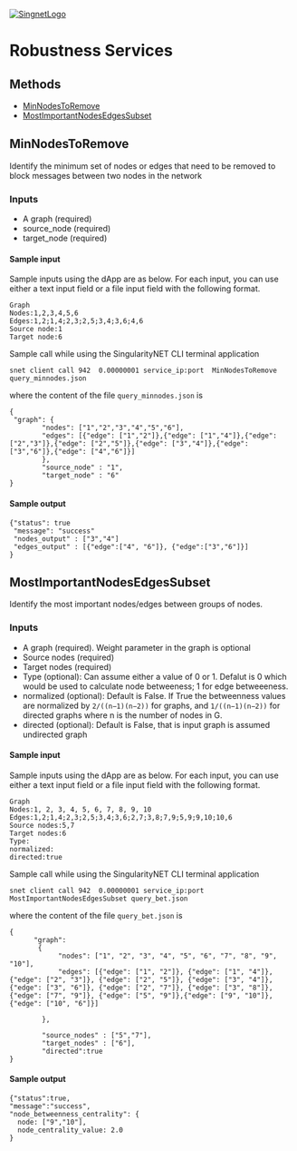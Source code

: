 [![SingnetLogo](../../../docs/assets/singnet-logo.jpg?raw=true 'SingularityNET')](https://singularitynet.io/)

# Robustness Services


## Methods

* [MinNodesToRemove](#minnodestoremove)
* [MostImportantNodesEdgesSubset](#mostimportantnodesedgessubset)

## MinNodesToRemove

Identify the minimum set of nodes or edges that need to be removed to block messages between two nodes in the network

### Inputs

* A graph (required)
* source_node  (required)
* target_node (required)

#### Sample input

Sample inputs using the dApp are as below. For each input, you can use either a text input field or a file input field with the following format.

```
Graph
Nodes:1,2,3,4,5,6
Edges:1,2;1,4;2,3;2,5;3,4;3,6;4,6
Source node:1
Target node:6
```

Sample call while using the SingularityNET CLI terminal application

```
snet client call 942  0.00000001 service_ip:port  MinNodesToRemove  query_minnodes.json
```

where the content of the file `query_minnodes.json` is

```
{
 "graph": {
        "nodes": ["1","2","3","4","5","6"],
        "edges": [{"edge": ["1","2"]},{"edge": ["1","4"]},{"edge": ["2","3"]},{"edge": ["2","5"]},{"edge": ["3","4"]},{"edge": ["3","6"]},{"edge": ["4","6"]}]
        },
        "source_node" : "1",
        "target_node" : "6"
}

```

#### Sample output

```
{"status": true
 "message": "success"
 "nodes_output" : ["3","4"]
 "edges_output" : [{"edge":["4", "6"]}, {"edge":["3","6"]}]
}
```

## MostImportantNodesEdgesSubset

Identify the most important nodes/edges between groups of nodes.

### Inputs

* A graph (required). Weight parameter in the graph is optional
* Source nodes  (required)
* Target nodes (required)
* Type (optional): Can assume either a value of 0 or 1. Defalut is 0 which would be used to calculate node betweeness; 1 for edge betweeeness.
* normalized (optional): Default is False. If True the betweenness values are normalized by `2/((n−1)(n−2))` for graphs, and `1/((n−1)(n−2))` for directed graphs where n is the number of nodes in G.
* directed (optional): Default is False, that is input graph is assumed undirected graph

#### Sample input

Sample inputs using the dApp are as below. For each input, you can use either a text input field or a file input field with the following format.

```
Graph
Nodes:1, 2, 3, 4, 5, 6, 7, 8, 9, 10
Edges:1,2;1,4;2,3;2,5;3,4;3,6;2,7;3,8;7,9;5,9;9,10;10,6
Source nodes:5,7
Target nodes:6
Type:
normalized:
directed:true
```

Sample call while using the SingularityNET CLI terminal application

```
snet client call 942  0.00000001 service_ip:port  MostImportantNodesEdgesSubset query_bet.json
```

where the content of the file `query_bet.json` is

```
{
      "graph":
       {
            "nodes": ["1", "2", "3", "4", "5", "6", "7", "8", "9", "10"],
            "edges": [{"edge": ["1", "2"]}, {"edge": ["1", "4"]}, {"edge": ["2", "3"]}, {"edge": ["2", "5"]}, {"edge": ["3", "4"]}, {"edge": ["3", "6"]}, {"edge": ["2", "7"]}, {"edge": ["3", "8"]}, {"edge": ["7", "9"]}, {"edge": ["5", "9"]},{"edge": ["9", "10"]}, {"edge": ["10", "6"]}]

        },

        "source_nodes" : ["5","7"],
        "target_nodes" : ["6"],
        "directed":true
}
```

#### Sample output

```
{"status":true,
"message":"success",
"node_betweenness_centrality": {
  node: ["9","10"],
  node_centrality_value: 2.0
}

```





